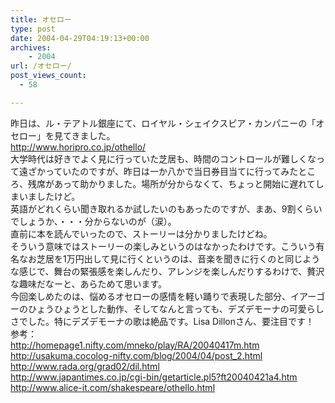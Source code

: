 ```yaml
---
title: オセロー
type: post
date: 2004-04-29T04:19:13+00:00
archives:
    - 2004
url: /オセロー/
post_views_count:
  - 58

---
```

昨日は、ル・テアトル銀座にて、ロイヤル・シェイクスピア・カンパニーの「オセロー」を見てきました。  
<http://www.horipro.co.jp/othello/>  
大学時代は好きでよく見に行っていた芝居も、時間のコントロールが難しくなって遠ざかっていたのですが、昨日は一か八かで当日券目当てに行ってみたところ、残席があって助かりました。場所が分からなくて、ちょっと開始に遅れてしまいましたけど。  
英語がどれくらい聞き取れるか試したいのもあったのですが、まあ、9割くらいでしょうか、・・・分からないのが（涙）。  
直前に本を読んでいったので、ストーリーは分かりましたけどね。  
そういう意味ではストーリーの楽しみというのはなかったわけです。こういう有名なお芝居を1万円出して見に行くというのは、音楽を聞きに行くのと同じような感じで、舞台の緊張感を楽しんだり、アレンジを楽しんだりするわけで、贅沢な趣味だなーと、あらためて思います。  
今回楽しめたのは、悩めるオセローの感情を軽い踊りで表現した部分、イアーゴーのひょうひょうとした動作、そしてなんと言っても、デズデモーナの可愛らしさでした。特にデズデモーナの歌は絶品です。Lisa Dillonさん、要注目です！  
参考：  
<http://homepage1.nifty.com/mneko/play/RA/20040417m.htm>  
<http://usakuma.cocolog-nifty.com/blog/2004/04/post_2.html>  
<http://www.rada.org/grad02/dil.html>  
<http://www.japantimes.co.jp/cgi-bin/getarticle.pl5?ft20040421a4.htm>  
<http://www.alice-it.com/shakespeare/othello.html>